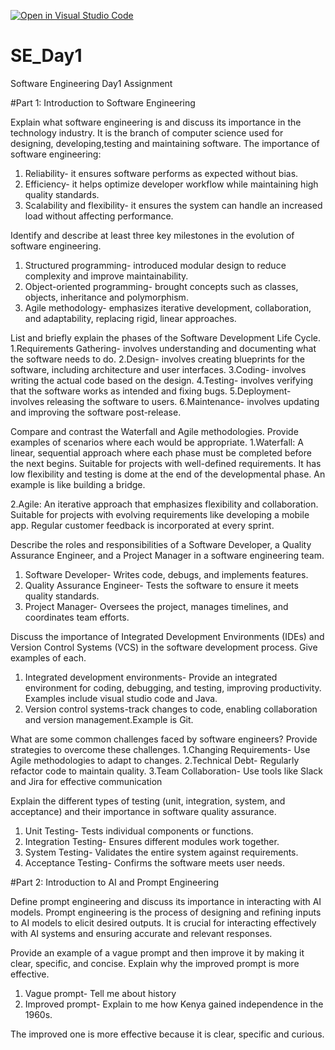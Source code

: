 [![Open in Visual Studio Code](https://classroom.github.com/assets/open-in-vscode-2e0aaae1b6195c2367325f4f02e2d04e9abb55f0b24a779b69b11b9e10269abc.svg)](https://classroom.github.com/online_ide?assignment_repo_id=18420523&assignment_repo_type=AssignmentRepo)
# SE_Day1
Software Engineering Day1 Assignment

#Part 1: Introduction to Software Engineering

Explain what software engineering is and discuss its importance in the technology industry.
It is the branch of computer science used for designing, developing,testing and maintaining software.
The importance of software engineering:
1. Reliability- it ensures software performs as expected without bias.
2. Efficiency- it helps optimize developer workflow while maintaining high quality standards.
3. Scalability and flexibility- it ensures the system can handle an increased load without affecting performance.

Identify and describe at least three key milestones in the evolution of software engineering.
1. Structured programming- introduced modular design to reduce complexity and improve maintainability.
2. Object-oriented programming- brought concepts such as classes, objects, inheritance and polymorphism.
3. Agile methodology- emphasizes iterative development, collaboration, and adaptability, replacing rigid, linear approaches.

List and briefly explain the phases of the Software Development Life Cycle.
1.Requirements Gathering- involves understanding and documenting what the software needs to do.
2.Design- involves creating blueprints for the software, including architecture and user interfaces.
3.Coding- involves writing the actual code based on the design.
4.Testing- involves verifying that the software works as intended and fixing bugs.
5.Deployment- involves releasing the software to users.
6.Maintenance- involves updating and improving the software post-release.

Compare and contrast the Waterfall and Agile methodologies. Provide examples of scenarios where each would be appropriate.
1.Waterfall: A linear, sequential approach where each phase must be completed before the next begins. Suitable for projects with well-defined requirements. It has low flexibility and testing is dome at the end of the developmental phase. An example is like building a bridge.

2.Agile: An iterative approach that emphasizes flexibility and collaboration. Suitable for projects with evolving requirements like developing a mobile app. Regular customer feedback is incorporated at every sprint.

Describe the roles and responsibilities of a Software Developer, a Quality Assurance Engineer, and a Project Manager in a software engineering team.
1. Software Developer- Writes code, debugs, and implements features.
2. Quality Assurance Engineer- Tests the software to ensure it meets quality standards.
3. Project Manager- Oversees the project, manages timelines, and coordinates team efforts.

Discuss the importance of Integrated Development Environments (IDEs) and Version Control Systems (VCS) in the software development process. Give examples of each.
1. Integrated development environments- Provide an integrated environment for coding, debugging, and testing, improving productivity. Examples include visual studio code and Java.
2. Version control systems-track changes to code, enabling collaboration and version management.Example is Git.

What are some common challenges faced by software engineers? Provide strategies to overcome these challenges.
1.Changing Requirements- Use Agile methodologies to adapt to changes.
2.Technical Debt- Regularly refactor code to maintain quality.
3.Team Collaboration- Use tools like Slack and Jira for effective communication

Explain the different types of testing (unit, integration, system, and acceptance) and their importance in software quality assurance.
1. Unit Testing- Tests individual components or functions.
2. Integration Testing- Ensures different modules work together.
3. System Testing- Validates the entire system against requirements.
4. Acceptance Testing- Confirms the software meets user needs.

#Part 2: Introduction to AI and Prompt Engineering


Define prompt engineering and discuss its importance in interacting with AI models.
Prompt engineering is the process of designing and refining inputs to AI models to elicit desired outputs. It is crucial for interacting effectively with AI systems and ensuring accurate and relevant responses.

Provide an example of a vague prompt and then improve it by making it clear, specific, and concise. Explain why the improved prompt is more effective.
1. Vague prompt- Tell me about history
2. Improved prompt- Explain to me how Kenya gained independence in the 1960s.

The improved one is more effective because it is clear, specific and curious.
